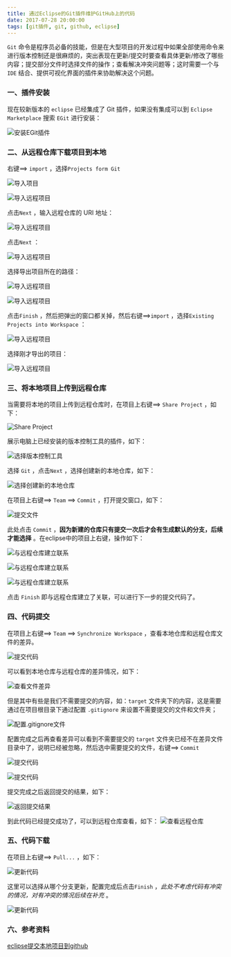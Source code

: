 ```yaml
---
title: 通过Eclipse的Git插件维护GitHub上的代码
date: 2017-07-28 20:00:00
tags: [git插件, git, github, eclipse]
---
```

`Git` 命令是程序员必备的技能，但是在大型项目的开发过程中如果全部使用命令来进行版本控制还是很麻烦的，突出表现在更新/提交时要查看具体更新/修改了哪些内容；提交部分文件时选择文件的操作；查看解决冲突问题等；这时需要一个与 `IDE` 结合、提供可视化界面的插件来协助解决这个问题。

<!-- more -->

### 一、插件安装

现在较新版本的 `eclipse` 已经集成了 Git 插件，如果没有集成可以到 `Eclipse Marketplace` 搜索 `EGit` 进行安装：

![安装EGit插件](http://olywxnzqu.bkt.clouddn.com/img/eclipse_git/install_EGit.png) 

### 二、从远程仓库下载项目到本地


右键==> `import` ，选择`Projects form Git` 

![导入项目](http://olywxnzqu.bkt.clouddn.com/img/eclipse_git/import_git.png) 

![导入远程项目](http://olywxnzqu.bkt.clouddn.com/img/eclipse_git/import_git4.png) 

点击`Next` ，输入远程仓库的 URI 地址：

![导入远程项目](http://olywxnzqu.bkt.clouddn.com/img/eclipse_git/import_git5.png) 

点击`Next` ：

![导入远程项目](http://olywxnzqu.bkt.clouddn.com/img/eclipse_git/import_git6.png) 

选择导出项目所在的路径：

![导入远程项目](http://olywxnzqu.bkt.clouddn.com/img/eclipse_git/import_git7.png) 

![导入远程项目](http://olywxnzqu.bkt.clouddn.com/img/eclipse_git/import_git8.png) 

点击`Finish` ，然后把弹出的窗口都关掉，然后右键==>`import` ，选择`Existing Projects into Workspace` ：

![导入远程项目](http://olywxnzqu.bkt.clouddn.com/img/eclipse_git/import_git9.png) 

选择刚才导出的项目：

![导入远程项目](http://olywxnzqu.bkt.clouddn.com/img/eclipse_git/import_git10.png) 

### 三、将本地项目上传到远程仓库

当需要将本地的项目上传到远程仓库时，在项目上右键==> `Share Project` ，如下：

![Share Project](http://olywxnzqu.bkt.clouddn.com/img/eclipse_git/share_git1.png) 

展示电脑上已经安装的版本控制工具的插件，如下：

![选择版本控制工具](http://olywxnzqu.bkt.clouddn.com/img/eclipse_git/share_git2.png) 

选择 `Git` ，点击`Next` ，选择创建新的本地仓库，如下：

![选择创建新的本地仓库](http://olywxnzqu.bkt.clouddn.com/img/eclipse_git/share_git7.png) 

在项目上右键==> `Team` ==> `Commit` ，打开提交窗口，如下：

![提交文件](http://olywxnzqu.bkt.clouddn.com/img/eclipse_git/share_git8.png) 

此处点击 `Commit` ，**因为新建的仓库只有提交一次后才会有生成默认的分支，后续才能选择** 。在eclipse中的项目上右键，操作如下：

![与远程仓库建立联系](http://olywxnzqu.bkt.clouddn.com/img/eclipse_git/share_git4.png) 

 ![与远程仓库建立联系](http://olywxnzqu.bkt.clouddn.com/img/eclipse_git/share_git5.png) 

![与远程仓库建立联系](http://olywxnzqu.bkt.clouddn.com/img/eclipse_git/share_git6.png) 

点击 `Finish` 即与远程仓库建立了关联，可以进行下一步的提交代码了。



### 四、代码提交

在项目上右键==> `Team` ==> `Synchronize Workspace` ，查看本地仓库和远程仓库文件的差异。

![提交代码](http://olywxnzqu.bkt.clouddn.com/img/eclipse_git/commit_git1.png) 

可以看到本地仓库与远程仓库的差异情况，如下：

![查看文件差异](http://olywxnzqu.bkt.clouddn.com/img/eclipse_git/commit_git2.png) 

但是其中有些是我们不需要提交的内容，如：`target` 文件夹下的内容，这是需要通过在项目根目录下通过配置 `.gitignore` 来设置不需要提交的文件和文件夹；

![配置.gitignore文件](http://olywxnzqu.bkt.clouddn.com/img/eclipse_git/commit_git3.png) 

配置完成之后再查看差异可以看到不需要提交的 `target` 文件夹已经不在差异文件目录中了，说明已经被忽略，然后选中需要提交的文件，右键==> `Commit`  

![提交代码](http://olywxnzqu.bkt.clouddn.com/img/eclipse_git/commit_git4.png) 



![提交代码](http://olywxnzqu.bkt.clouddn.com/img/eclipse_git/commit_git5.png)  

提交完成之后返回提交的结果，如下：

![返回提交结果](http://olywxnzqu.bkt.clouddn.com/img/eclipse_git/commit_git6.png) 

到此代码已经提交成功了，可以到远程仓库查看，如下：
![查看远程仓库](http://olywxnzqu.bkt.clouddn.com/img/eclipse_git/commit_git7.png) 

### 五、代码下载

在项目上右键==> `Pull...` ，如下：

![更新代码](http://olywxnzqu.bkt.clouddn.com/img/eclipse_git/pull_git1.png) 

这里可以选择从哪个分支更新，配置完成后点击`Finish` ，*此处不考虑代码有冲突的情况，对有冲突的情况后续在补充* 。

![更新代码](http://olywxnzqu.bkt.clouddn.com/img/eclipse_git/pull_git2.png) 

### 六、参考资料

[eclipse提交本地项目到github](http://blog.csdn.net/bruce1225/article/details/44726797) 